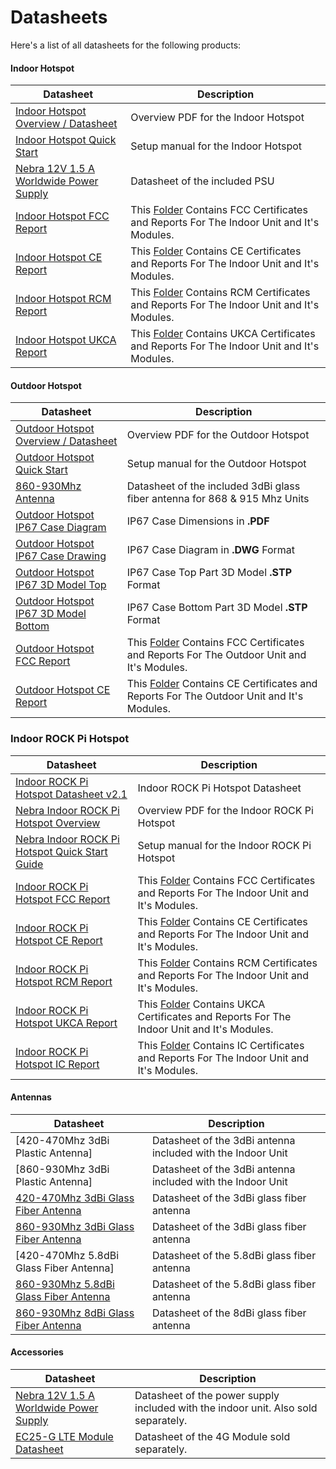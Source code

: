# Datasheets

Here's a list of all datasheets for the following products:

#### Indoor Hotspot
| Datasheet | Description |
| --- | ---  |
| [Indoor Hotspot Overview / Datasheet](https://helium.nebra.com/pdfs/indoor-overview.pdf) | Overview PDF for the Indoor Hotspot |
| [Indoor Hotspot Quick Start](https://helium.nebra.com/pdfs/indoor-quick-start.pdf)  | Setup manual for the Indoor Hotspot |
| [Nebra 12V 1.5 A Worldwide Power Supply](https://github.com/NebraLtd/Helium-Guides/blob/main/docs/datasheets/accessories/Nebra12v1.5A-Power-Supply-Datasheet.pdf)  | Datasheet of the included PSU |
| [Indoor Hotspot FCC Report](https://github.com/NebraLtd/Helium-Guides/tree/main/docs/certifications/indoor/raspberry-pi/FCC) | This [Folder](https://github.com/NebraLtd/Helium-Guides/tree/main/docs/certifications/indoor/raspberry-pi/FCC) Contains FCC Certificates and Reports For The Indoor Unit and It's Modules.|
|[Indoor Hotspot CE Report](https://github.com/NebraLtd/Helium-Guides/tree/main/docs/certifications/indoor/raspberry-pi/CE)| This [Folder](https://github.com/NebraLtd/Helium-Guides/tree/main/docs/certifications/indoor/raspberry-pi/CE) Contains CE Certificates and Reports For The Indoor Unit and It's Modules. |
|[Indoor Hotspot RCM Report](https://github.com/NebraLtd/Helium-Guides/tree/main/docs/certifications/indoor/raspberry-pi/RCM)| This [Folder](https://github.com/NebraLtd/Helium-Guides/tree/main/docs/certifications/indoor/raspberry-pi/RCM) Contains RCM Certificates and Reports For The Indoor Unit and It's Modules. |
|[Indoor Hotspot UKCA Report](https://github.com/NebraLtd/Helium-Guides/tree/main/docs/certifications/indoor/raspberry-pi/UKCA)| This [Folder](https://github.com/NebraLtd/Helium-Guides/tree/main/docs/certifications/indoor/raspberry-pi/UKCA) Contains UKCA Certificates and Reports For The Indoor Unit and It's Modules. |



#### Outdoor Hotspot

| Datasheet | Description |
| --- | ---  |
| [Outdoor Hotspot Overview / Datasheet](https://helium.nebra.com/pdfs/outdoor-overview.pdf) | Overview PDF for the Outdoor Hotspot |
| [Outdoor Hotspot Quick Start](https://helium.nebra.com/pdfs/outdoor-quick-start.pdf)  | Setup manual for the Outdoor Hotspot |
| [860-930Mhz Antenna](https://helium.nebra.com/datasheets/antennas/NBR-0040.pdf) | Datasheet of the included 3dBi glass fiber antenna for 868 & 915 Mhz Units |
| [Outdoor Hotspot IP67 Case Diagram](../datasheets/cases/outdoor/IP67-Diagram-DAM005C.pdf ':ignore')  | IP67 Case Dimensions in **.PDF** |
|[Outdoor Hotspot IP67 Case Drawing](../datasheets/cases/outdoor/IP67-Diagram.dwg ':ignore')|IP67 Case Diagram in **.DWG** Format |
|[Outdoor Hotspot IP67 3D Model Top](.../datasheets/cases/outdoor/IP67-3D-Model-DAM005CLID.stp ':ignore')| IP67 Case Top Part 3D Model **.STP** Format |
|[Outdoor Hotspot IP67 3D Model Bottom](../datasheets/cases/outdoor/IP67-3D-Model-DAM-005CBOTTOM.stp ':ignore')| IP67 Case Bottom Part 3D Model **.STP** Format|
| [Outdoor Hotspot FCC Report](https://github.com/NebraLtd/Helium-Guides/tree/main/docs/certifications/outdoor/raspberry-pi/FCC) | This [Folder](https://github.com/NebraLtd/Helium-Guides/tree/main/docs/certifications/outdoor/raspberry-pi/FCC) Contains FCC Certificates and Reports For The Outdoor Unit and It's Modules.|
|[Outdoor Hotspot CE Report](https://github.com/NebraLtd/Helium-Guides/tree/main/docs/certifications/outdoor/raspberry-pi/CE)| This [Folder](https://github.com/NebraLtd/Helium-Guides/tree/main/docs/certifications/outdoor/raspberry-pi/CE) Contains CE Certificates and Reports For The Outdoor Unit and It's Modules. |



### Indoor ROCK Pi Hotspot

| Datasheet | Description |
| --- | ---  |
| [Indoor ROCK Pi Hotspot Datasheet v2.1](https://helium.nebra.com/datasheets/hotspots/rockpi/RockPi-Helium-Miner-Datasheet-v2-1.pdf)  | Indoor ROCK Pi Hotspot Datasheet |
| [Nebra Indoor ROCK Pi Hotspot Overview](https://helium.nebra.com/pdfs/indoor-rockpi-overview.pdf)| Overview PDF for the Indoor ROCK Pi Hotspot |
| [Nebra Indoor ROCK Pi Hotspot Quick Start Guide](https://helium.nebra.com/pdfs/indoor-rockpi-quick-start.pdf)| Setup manual for the Indoor ROCK Pi Hotspot |
| [Indoor ROCK Pi Hotspot FCC Report](https://github.com/NebraLtd/Helium-Guides/tree/main/docs/certifications/indoor/rock-pi/FCC) | This [Folder](https://github.com/NebraLtd/Helium-Guides/tree/main/docs/certifications/indoor/rock-pi/FCC) Contains FCC Certificates and Reports For The Indoor Unit and It's Modules.|
|[Indoor ROCK Pi Hotspot CE Report](https://github.com/NebraLtd/Helium-Guides/tree/main/docs/certifications/indoor/rock-pi/CE)| This [Folder](https://github.com/NebraLtd/Helium-Guides/tree/main/docs/certifications/indoor/rock-pi/CE) Contains CE Certificates and Reports For The Indoor Unit and It's Modules. |
|[Indoor ROCK Pi Hotspot RCM Report](https://github.com/NebraLtd/Helium-Guides/tree/main/docs/certifications/indoor/rock-pi/RCM)| This [Folder](https://github.com/NebraLtd/Helium-Guides/tree/main/docs/certifications/indoor/rock-pi/RCM) Contains RCM Certificates and Reports For The Indoor Unit and It's Modules. |
|[Indoor ROCK Pi Hotspot UKCA Report](https://github.com/NebraLtd/Helium-Guides/tree/main/docs/certifications/indoor/rock-pi/UKCA)| This [Folder](https://github.com/NebraLtd/Helium-Guides/tree/main/docs/certifications/indoor/rock-pi/UKCA) Contains UKCA Certificates and Reports For The Indoor Unit and It's Modules. |
|[Indoor ROCK Pi Hotspot IC Report](https://github.com/NebraLtd/Helium-Guides/tree/main/docs/certifications/indoor/rock-pi/IC)| This [Folder](https://github.com/NebraLtd/Helium-Guides/tree/main/docs/certifications/indoor/rock-pi/IC) Contains IC Certificates and Reports For The Indoor Unit and It's Modules. |



#### Antennas
| Datasheet | Description |
| --- | ---  |
| [420-470Mhz 3dBi Plastic Antenna] | Datasheet of the 3dBi antenna included with the Indoor Unit |
| [860-930Mhz 3dBi Plastic Antenna] | Datasheet of the 3dBi antenna included with the Indoor Unit |
| [420-470Mhz 3dBi Glass Fiber Antenna](https://github.com/NebraLtd/Helium-Guides/blob/main/docs/datasheets/antennas/NBR-0041.pdf) | Datasheet of the 3dBi glass fiber antenna |
| [860-930Mhz 3dBi Glass Fiber Antenna](https://helium.nebra.com/datasheets/antennas/Nebra-NBR-0040.pdf)  | Datasheet of the 3dBi glass fiber antenna |
| [420-470Mhz 5.8dBi Glass Fiber Antenna] | Datasheet of the 5.8dBi glass fiber antenna |
| [860-930Mhz 5.8dBi Glass Fiber Antenna](https://helium.nebra.com/datasheets/antennas/Nebra-NBR-0042.pdf)  | Datasheet of the 5.8dBi glass fiber antenna |
| [860-930Mhz 8dBi Glass Fiber Antenna](https://helium.nebra.com/datasheets/antennas/Nebra-NBR-0039.pdf)  | Datasheet of the 8dBi glass fiber antenna |

#### Accessories
| Datasheet | Description |
| --- | ---  |
| [Nebra 12V 1.5 A Worldwide Power Supply](https://github.com/NebraLtd/Helium-Guides/blob/main/docs/datasheets/accessories/Nebra12v1.5A-Power-Supply-Datasheet.pdf) | Datasheet of the power supply included with the indoor unit. Also sold separately.|
| [EC25-G LTE Module Datasheet](https://www.quectel.com/wp-content/uploads/pdfupload/EP-FMEG25GMPCIs_Specification_V1.0-1609137.pdf)| Datasheet of the 4G Module sold separately.|
